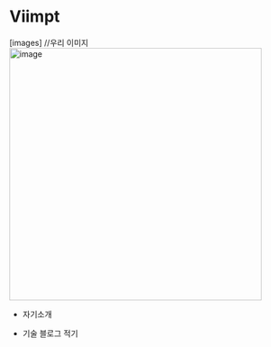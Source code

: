 # Viimpt

[images] //우리 이미지
<img width="448" alt="image" src="https://user-images.githubusercontent.com/96706954/168216658-b73bca2b-9831-4808-82c8-99e6c127c34d.png">



- 자기소개

- 기술 블로그 적기
